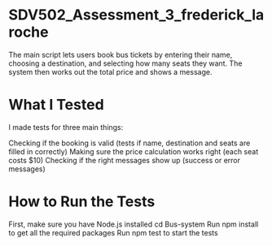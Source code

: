 # SDV502_Assessment_3_frederick_laroche
The main script lets users book bus tickets by entering their name, choosing a destination, and selecting how many seats they want. The system then works out the total price and shows a message.

# What I Tested
I made tests for three main things:

Checking if the booking is valid (tests if name, destination and seats are filled in correctly)
Making sure the price calculation works right (each seat costs $10)
Checking if the right messages show up (success or error messages)

# How to Run the Tests

First, make sure you have Node.js installed
cd Bus-system
Run npm install to get all the required packages
Run npm test to start the tests